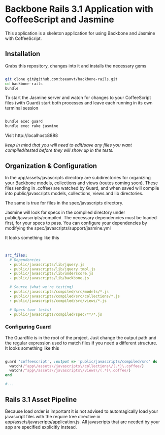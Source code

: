 # Backbone Rails 3.1 Application with CoffeeScript and Jasmine

This application is a skeleton application for using Backbone and Jasmine
with CoffeeScript.

## Installation

Grabs this repository, changes into it and installs the necessary gems

```bash

git clone git@github.com:bseanvt/backbone-rails.git
cd backbone-rails
bundle

````

To start the Jasmine server and watch for changes to your CoffeeScript files (with Guard)
start both processes and leave each running in its own terminal session

```bash

bundle exec guard
bundle exec rake jasmine

````

Visit http://localhost:8888

_keep in mind that you will need to edit/save any files you want
compiled/tested before they will show up in the tests._

## Organization & Configuration

In the app/assets/javascripts directory are subdirectories for organizing your Backbone models, collections and views
(routes coming soon). These files (ending in .coffee) are watched by Guard, and when saved will compile into public/javascripts
models, collections, views and lib directories.

The same is true for files in the spec/javascripts directory.

Jasmine will look for specs in the compiled directory under public/javascripts/compiled.
The necessary dependencies must be loaded first, for your specs to pass. You can configure
your dependencies by modifying the spec/javascripts/support/jasmine.yml

It looks something like this

```yml


src_files:
  # Dependencies
  - public/javascripts/lib/jquery.js
  - public/javascripts/lib/jquery.tmpl.js
  - public/javascripts/lib/underscore.js
  - public/javascripts/lib/backbone.js

  # Source (what we're testing)
  - public/javascripts/compiled/src/models/*.js
  - public/javascripts/compiled/src/collections/*.js
  - public/javascripts/compiled/src/views/*.js

  # Specs (our tests)
  - public/javascripts/compiled/spec/**/*.js


```


### Configuring Guard

The Guardfile is in the root of the project. Just change the output path and the regular expression used to match files 
if you need a different structure. It looks something like this

```ruby

guard 'coffeescript', :output => 'public/javascripts/compiled/src' do
  watch(/^app\/assets\/javascripts\/collections\/(.*)\.coffee/)
  watch(/^app\/assets\/javascripts\/views\/(.*)\.coffee/)
end

#...

```

## Rails 3.1 Asset Pipeline

Because load order is important it is not advised to automagically load your javascript files with the require tree directive
in app/assets/javascripts/application.js. All javascripts that are needed by your app are specified explicitly instead.
